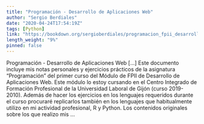 ```yaml
---
title: "Programación - Desarrollo de Aplicaciones Web"
author: "Sergio Berdiales"
date: "2020-04-24T17:54:19Z"
tags: [Python]
link: "https://bookdown.org/sergioberdiales/programacion_fpii_desarrollo_aplicaciones_web/"
length_weight: "9%"
pinned: false
---
```


Programación - Desarrollo de Aplicaciones Web [...] Este documento incluye mis notas personales y ejercicios prácticos de la asignatura “Programación” del primer curso del Módulo de FPII de Desarrollo de Aplicaciones Web. Este módulo lo estoy cursando en el Centro Integrado de Formación Profesional de la Universidad Laboral de Gijón (curso 2019-2010). Además de hacer los ejercicios en los lenguajes requeridos durante el curso procuraré replicarlos también en los lenguajes que habitualmente utilizo en mi actividad profesional, R y Python. Los contenidos originales sobre los que realizo mis ...

